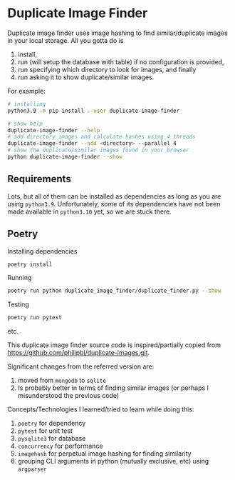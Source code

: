 # Duplicate Image Finder

Duplicate image finder uses image hashing to find similar/duplicate images in your local storage. All you gotta do is

1. install,
2. run (will setup the database with table) if no configuration is provided,
3. run specifying which directory to look for images, and finally
4. run asking it to show duplicate/similar images.


For example:

```sh
# installing
python3.9 -m pip install --user duplicate-image-finder

# show help
duplicate-image-finder --help
# add directory images and calculate hashes using 4 threads
duplicate-image-finder --add <directory> --parallel 4
# show the duplicate/similar images found in your browser
python duplicate-image-finder --show
```

## Requirements

Lots, but all of them can be installed as dependencies as long as you are using `python3.9`. Unfortunately, some of its dependencies have not been made available in `python3.10` yet, so we are stuck there.

## Poetry

Installing dependencies

```sh
poetry install
```

Running

```sh
poetry run python duplicate_image_finder/duplicate_finder.py --show
```

Testing

```sh
poetry run pytest
```
etc.

This duplicate image finder source code is inspired/partially copied from https://github.com/philipbl/duplicate-images.git.

Significant changes from the referred version are:

1. moved from `mongodb` to `sqlite`
2. Is probably better in terms of finding similar images (or perhaps I misunderstood the previous code)

Concepts/Technologies I learned/tried to learn while doing this:

1. `poetry` for dependency
2. `pytest` for unit test
3. `pysqlite3` for database
4. `concurrency` for performance
5. `imagehash` for perpetual image hashing for finding similarity
6. grouping CLI arguments in python (mutually exclusive, etc) using `argparser`
